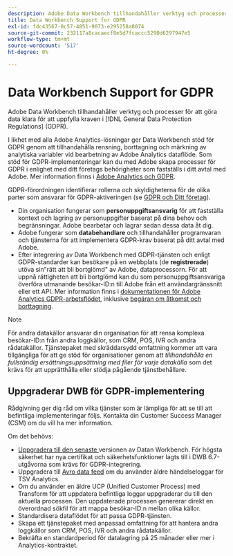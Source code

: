 ```yaml
---
description: Adobe Data Workbench tillhandahåller verktyg och processer för att göra era data klara för att följa de allmänna dataskyddsreglerna (GDPR).
title: Data Workbench Support for GDPR
exl-id: fdc43567-0c57-4851-9073-e295258a8074
source-git-commit: 232117a8cacaecf8e5d7fcaccc5290d6297947e5
workflow-type: tm+mt
source-wordcount: '517'
ht-degree: 0%

---
```


# Data Workbench Support for GDPR

Adobe Data Workbench tillhandahåller verktyg och processer för att göra data klara för att uppfylla kraven i [!DNL General Data Protection Regulations] (GDPR).

I likhet med alla Adobe Analytics-lösningar ger Data Workbench stöd för GDPR genom att tillhandahålla rensning, borttagning och märkning av analytiska variabler vid bearbetning av Adobe Analytics dataflöde. Som stöd för GDPR-implementeringar kan du med Adobe skapa processer för GDPR i enlighet med ditt företags behörigheter som fastställs i ditt avtal med Adobe. Mer information finns i [Adobe Analytics och GDPR](https://experienceleague.adobe.com/docs/analytics/admin/data-governance/an-gdpr-overview.html).

GDPR-förordningen identifierar rollerna och skyldigheterna för de olika parter som ansvarar för GDPR-aktiveringen (se [GDPR och Ditt företag](https://www.adobe.com/se/privacy/general-data-protection-regulation.html)).

* Din organisation fungerar som **personuppgiftsansvarig** för att fastställa kontext och lagring av personuppgifter baserat på dina behov och begränsningar. Adobe bearbetar och lagrar sedan dessa data åt dig.
* Adobe fungerar som **databehandlare** och tillhandahåller programvaran och tjänsterna för att implementera GDPR-krav baserat på ditt avtal med Adobe.
* Efter integrering av Data Workbench med GDPR-tjänsten och enligt GDPR-standarder kan besökare på en webbplats (de **registrerade**) utöva sin&quot;rätt att bli bortglömd&quot; av Adobe, dataprocessorn. För att uppnå rättigheten att bli bortglömd kan du som personuppgiftsansvariga överföra utmanande besökar-ID:n till Adobe från ett användargränssnitt eller ett API. Mer information finns i [dokumentationen för Adobe Analytics GDPR-arbetsflödet](https://docs.adobe.com/help/en/analytics/admin/data-governance/an-gdpr-workflow.html), inklusive [begäran om åtkomst och borttagning](https://experienceleague.adobe.com/docs/analytics/admin/data-governance/gdpr-submit-access-delete.html).

>[!NOTE]
>
>För andra datakällor ansvarar din organisation för att rensa komplexa besökar-ID:n från andra loggkällor, som CRM, POS, IVR och andra rådatakällor. Tjänstepaket med skräddarsydd omfattning kommer att vara tillgängliga för att ge stöd för organisationer genom att _tillhandahålla en fullständig ersättningsuppsättning med filer för varje datakälla_ som det krävs för att upprätthålla eller stödja pågående tjänstbehållare.

## Uppgraderar DWB för GDPR-implementering

Rådgivning ger dig råd om vilka tjänster som är lämpliga för att se till att befintliga implementeringar följs. Kontakta din Customer Success Manager (CSM) om du vill ha mer information.

Om det behövs:

* [Uppgradera till den senaste ](https://experienceleague.adobe.com/docs/data-workbench/using/release-notes/release-notes.html) versionen av Datan Workbench. För högsta säkerhet har nya certifikat och säkerhetsfunktioner lagts till i DWB 6.7-utgåvorna som krävs för GDPR-integrering.
* Uppgradera till [Avro data feed](https://experienceleague.adobe.com/docs/data-workbench/using/dataset/log-proc-config-file/c-log-sources.html#section-9a824b4c3d5549e7952a7111232035b2) om du använder äldre händelseloggar för TSV Analytics.
* Om du använder en äldre UCP (Unified Customer Process) med Transform för att uppdatera befintliga loggar uppgraderar du till den aktuella processen. Den uppdaterade processen genererar direkt en överordnad sökfil för att mappa besökar-ID:n mellan olika källor.
* Standardisera dataflödet för att passa GDPR-tjänsten.
* Skapa ett tjänstepaket med anpassad omfattning för att hantera andra loggkällor som CRM, POS, IVR och andra rådatakällor.
* Bekräfta en standardperiod för datalagring på 25 månader eller mer i Analytics-kontraktet.
